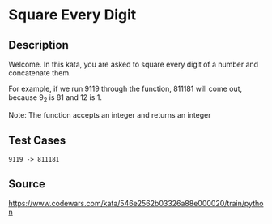 # Square Every Digit

## Description 

Welcome. In this kata, you are asked to square every digit of a number and concatenate them.

For example, if we run 9119 through the function, 811181 will come out, because $9_2$ is 81 and 12 is 1.

Note: The function accepts an integer and returns an integer

## Test Cases

    9119 -> 811181

## Source
https://www.codewars.com/kata/546e2562b03326a88e000020/train/python
